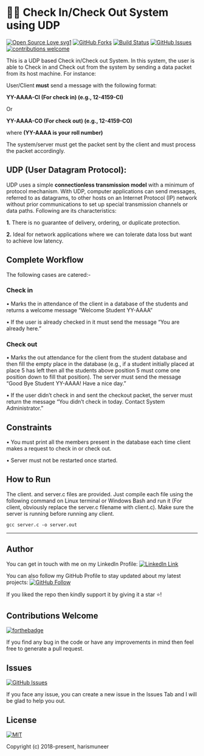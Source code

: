 # 🙋‍♂️ Check In/Check Out System using UDP
[![Open Source Love svg1](https://badges.frapsoft.com/os/v1/open-source.svg?v=103)](#)
[![GitHub Forks](https://img.shields.io/github/forks/harismuneer/Check_In-Check_Out-System-UDP.svg?style=social&label=Fork&maxAge=2592000)](https://www.github.com/harismuneer/Check_In-Check_Out-System-UDP/fork)
[![Build Status](https://semaphoreapp.com/api/v1/projects/d4cca506-99be-44d2-b19e-176f36ec8cf1/128505/badge.svg)](#)
[![GitHub Issues](https://img.shields.io/github/issues/harismuneer/Check_In-Check_Out-System-UDP.svg?style=flat&label=Issues&maxAge=2592000)](https://www.github.com/harismuneer/Check_In-Check_Out-System-UDP/issues)
[![contributions welcome](https://img.shields.io/badge/contributions-welcome-brightgreen.svg?style=flat&label=Contributions&colorA=red&colorB=black	)](#)


This is a UDP based Check in/Check out System. In this system, the user is able to Check in and Check out from the system by sending a data packet from its host machine. For instance:

User/Client **must** send a message with the following format: 

**YY-AAAA-CI (For check in) (e.g., 12-4159-CI)**

Or

**YY-AAAA-CO (For check out) (e.g., 12-4159-CO)**

where
**(YY-AAAA is your roll number)**

The system/server must get the packet sent by the client and must process the packet accordingly.


## UDP (User Datagram Protocol):
UDP uses a simple **connectionless transmission model** with a minimum of protocol mechanism. With UDP, computer applications can send messages, referred to as datagrams, to other hosts on an Internet Protocol (IP) network without prior communications to set up special transmission channels or data paths. Following are its characteristics:

**1.**	There is no guarantee of delivery, ordering, or duplicate protection.

**2.**	Ideal for network applications where we can tolerate data loss but want to achieve low latency.

## Complete Workflow
The following cases are catered:-

### Check in 
•	Marks the in attendance of the client in a database of the students and returns a welcome message “Welcome Student YY-AAAA”

•	If the user is already checked in it must send the message “You are already here.”

### Check out

•	Marks the out attendance for the client from the student database and then fill the empty place in the database (e.g., if a student initially placed at place 5 has left then all the students above position 5 must come one position down to fill that position). The server must send the message “Good Bye Student YY-AAAA! Have a nice day.”

•	If the user didn’t check in and sent the checkout packet, the server must return the message “You didn’t check in today. Contact System Administrator.”

## Constraints
•	You must print all the members present in the database each time client makes a request to check in or check out.

•	Server must not be restarted once started.

## How to Run
The client. and server.c files are provided. Just compile each file using the following command on Linux terminal or Windows Bash and run it (For client, obviously replace the server.c filename with client.c). Make sure the server is running before running any client.

``` gcc server.c -o server.out ```

----------

## Author
You can get in touch with me on my LinkedIn Profile: [![LinkedIn Link](https://img.shields.io/badge/Connect-harismuneer-blue.svg?logo=linkedin&longCache=true&style=social&label=Connect
)](https://www.linkedin.com/in/harismuneer)

You can also follow my GitHub Profile to stay updated about my latest projects: [![GitHub Follow](https://img.shields.io/badge/Connect-harismuneer-blue.svg?logo=Github&longCache=true&style=social&label=Follow)](https://github.com/harismuneer)

If you liked the repo then kindly support it by giving it a star ⭐!

## Contributions Welcome
[![forthebadge](https://forthebadge.com/images/badges/built-with-love.svg)](#)

If you find any bug in the code or have any improvements in mind then feel free to generate a pull request.

## Issues
[![GitHub Issues](https://img.shields.io/github/issues/harismuneer/Online-Voting-System-TCP.svg?style=flat&label=Issues&maxAge=2592000)](https://www.github.com/harismuneer/Check_In-Check_Out-System-UDP/issues)

If you face any issue, you can create a new issue in the Issues Tab and I will be glad to help you out.

## License
[![MIT](https://img.shields.io/cocoapods/l/AFNetworking.svg?style=style&label=License&maxAge=2592000)](../master/LICENSE)

Copyright (c) 2018-present, harismuneer                                                        

